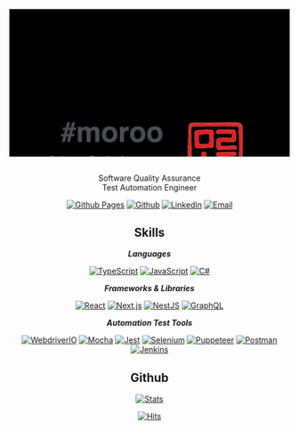 <div align="center">

<div style="width: 100%; padding-bottom: 1rem;">
  <div style="position: relative; padding-top: 52.5%; overflow: hidden;">
    <img
      src="https://raw.githubusercontent.com/morooLee/morooLee/main/profile-cover-image.jpeg"
      width="1200"
      height="1200"
      object-fit="cover"
      alt="Moroo Profile Cover Image"
      style=" position: absolute; top: 0px; left: 0px; right: 0px; bottom: 0px; width: 100%; height: auto; object-fit: cover;" />
  </div>
</div>

Software Quality Assurance<br />Test Automation Engineer

[![Github Pages](https://img.shields.io/badge/Github%20Pages-222222?style=round&logo=GitHub-Pages&logoColor=white&link=https://blog.moroo.dev)](https://blog.moroo.dev)
[![Github](https://img.shields.io/badge/morooLee-181717?style=round&logo=Github&logoColor=white&link=https://github.com/morooLee)](https://github.com/morooLee)
[![LinkedIn](https://img.shields.io/badge/moroo-0A66C2?style=round&logo=LinkedIn&logoColor=white&link=https://www.linkedin.com/in/moroo)](https://www.linkedin.com/in/moroo)
[![Email](https://img.shields.io/badge/moroo.lee@gmail.com-EA4335?style=round&logo=Gmail&logoColor=white&link=mailto:moroo.lee@gmail.com)](mailto:moroo.lee@gmail.com)

## Skills

**_Languages_**

[![TypeScript](https://img.shields.io/badge/TypeScript-3178C6?style=round&logo=TypeScript&logoColor=white&link=https://www.typescriptlang.org)](https://www.typescriptlang.org)
[![JavaScript](https://img.shields.io/badge/JavaScript-F7DF1E?style=round&logo=JavaScript&logoColor=white&link=https://developer.mozilla.org/docs/Web/JavaScript)](https://developer.mozilla.org/docs/Web/JavaScript)
[![C#](https://img.shields.io/badge/C%23-5d2b90?style=round&logo=C-Sharp&logoColor=white&link=https://docs.microsoft.com/dotnet/csharp)](https://docs.microsoft.com/dotnet/csharp)

**_Frameworks & Libraries_**

[![React](https://img.shields.io/badge/React-61DAFB?style=round&logo=React&logoColor=white&link=https://reactjs.org)](https://reactjs.org)
[![Next.js](https://img.shields.io/badge/Next.js-000000?style=round&logo=Next.js&logoColor=white&link=https://nextjs.org)](https://nextjs.org)
[![NestJS](https://img.shields.io/badge/NestJS-E0234E?style=round&logo=NestJS&logoColor=white&link=https://nestjs.com)](https://nestjs.com)
[![GraphQL](https://img.shields.io/badge/GraphQL-E10098?style=round&logo=GraphQL&logoColor=white&link=https://graphql.org)](https://graphql.org)

**_Automation Test Tools_**

[![WebdriverIO](https://img.shields.io/badge/WebdriverIO-EA5906?style=round&logo=WebdriverIO&logoColor=white&link=https://webdriver.io)](https://webdriver.io)
[![Mocha](https://img.shields.io/badge/Mocha-8D6748?style=round&logo=Mocha&logoColor=white&link=https://mochajs.org)](https://mochajs.org)
[![Jest](https://img.shields.io/badge/Jest-C21325?style=round&logo=Jest&logoColor=white&link=https://jestjs.io)](https://jestjs.io)
[![Selenium](https://img.shields.io/badge/Selenium-43B02A?style=round&logo=Selenium&logoColor=white&link=https://www.selenium.dev)](https://www.selenium.dev)
[![Puppeteer](https://img.shields.io/badge/Puppeteer-40B5A4?style=round&logo=Puppeteer&logoColor=white&link=https://pptr.dev)](https://pptr.dev)
[![Postman](https://img.shields.io/badge/Postman-FF6C37?style=round&logo=Postman&logoColor=white&link=https://www.postman.com)](https://www.postman.com)
[![Jenkins](https://img.shields.io/badge/Jenkins-D24939?style=round&logo=Jenkins&logoColor=white&link=https://www.jenkins.io)](https://www.jenkins.io)

## Github

[![Stats](https://github-readme-stats.vercel.app/api?username=morooLee&theme=nightowl&show_icons=true)](https://github.com/morooLee)

[![Hits](https://hits.seeyoufarm.com/api/count/incr/badge.svg?url=https%3A%2F%2Fgithub.com%2FmorooLee&count_bg=%2379C83D&title_bg=%23555555&icon=&icon_color=%23E7E7E7&title=hits&edge_flat=false)](https://github.com/morooLee)

</div>
